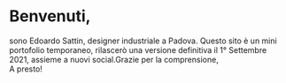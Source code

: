 # Benvenuti,
sono Edoardo Sattin, designer industriale a Padova. Questo sito è un mini portofolio temporaneo, rilascerò una versione definitiva il 1° Settembre 2021, assieme a nuovi social.Grazie per la comprensione,<br>
A presto!
